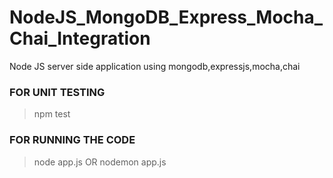 # NodeJS_MongoDB_Express_Mocha_Chai_Integration
Node JS server side application using mongodb,expressjs,mocha,chai

### FOR UNIT TESTING
> npm test

### FOR RUNNING THE CODE
> node app.js
OR
> nodemon app.js
